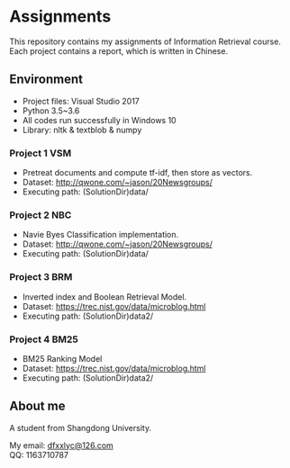 # Assignments
 This repository contains my assignments of Information Retrieval course.
 Each project contains a report, which is written in Chinese.

## Environment
 -  Project files: Visual Studio 2017
 -  Python 3.5~3.6 
 -  All codes run successfully in Windows 10
 -  Library: nltk & textblob & numpy 

### Project 1 VSM
 - Pretreat documents and compute tf-idf, then store as vectors.  
 - Dataset: http://qwone.com/~jason/20Newsgroups/  
 - Executing path: (SolutionDir)data/

### Project 2 NBC
 - Navie Byes Classification implementation.
 - Dataset: http://qwone.com/~jason/20Newsgroups/  
 - Executing path: (SolutionDir)data/

### Project 3 BRM
 - Inverted index and Boolean Retrieval Model.
 - Dataset: https://trec.nist.gov/data/microblog.html 
 - Executing path: (SolutionDir)data2/

### Project 4 BM25
 - BM25 Ranking Model
 - Dataset: https://trec.nist.gov/data/microblog.html 
 - Executing path: (SolutionDir)data2/

## About me
  A student from Shangdong University.  
  
  My email: dfxxlyc@126.com  
  QQ:       1163710787  
